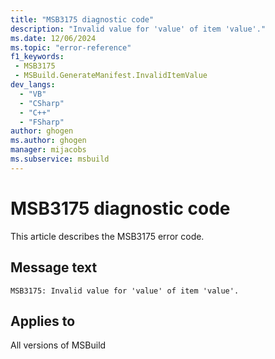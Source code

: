 ```yaml
---
title: "MSB3175 diagnostic code"
description: "Invalid value for 'value' of item 'value'."
ms.date: 12/06/2024
ms.topic: "error-reference"
f1_keywords:
 - MSB3175
 - MSBuild.GenerateManifest.InvalidItemValue
dev_langs:
  - "VB"
  - "CSharp"
  - "C++"
  - "FSharp"
author: ghogen
ms.author: ghogen
manager: mijacobs
ms.subservice: msbuild
---
```


# MSB3175 diagnostic code

<!-- :::ErrorDefinitionDescription::: -->
<!-- :::editable-content name="introDescription"::: -->
This article describes the MSB3175 error code.
<!-- :::editable-content-end::: -->

## Message text

`MSB3175: Invalid value for 'value' of item 'value'.`

<!-- :::editable-content name="postOutputDescription"::: -->
<!--
{StrBegin="MSB3175: "}
-->
<!-- :::editable-content-end::: -->
<!-- :::ErrorDefinitionDescription-end::: -->

## Applies to

All versions of MSBuild
